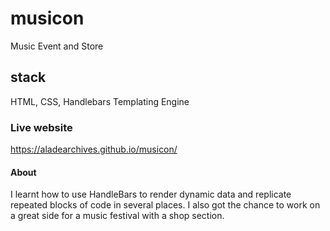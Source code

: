 # musicon
Music Event and Store

## stack
HTML, CSS, Handlebars Templating Engine

### Live website
https://aladearchives.github.io/musicon/

#### About
I learnt how to use HandleBars to render dynamic data and replicate repeated blocks of code in several places. I also got the chance to work on a great side for a music festival with a shop section. 
